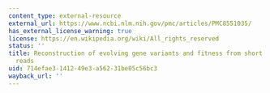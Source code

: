 ```yaml
---
content_type: external-resource
external_url: https://www.ncbi.nlm.nih.gov/pmc/articles/PMC8551035/
has_external_license_warning: true
license: https://en.wikipedia.org/wiki/All_rights_reserved
status: ''
title: Reconstruction of evolving gene variants and fitness from short sequencing
  reads
uid: 714efae3-1412-49e3-a562-31be05c56bc3
wayback_url: ''
---
```

